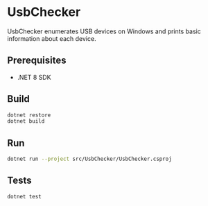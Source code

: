 # UsbChecker

UsbChecker enumerates USB devices on Windows and prints basic information about each device.

## Prerequisites

- .NET 8 SDK

## Build

```bash
dotnet restore
dotnet build
```

## Run

```bash
dotnet run --project src/UsbChecker/UsbChecker.csproj
```

## Tests

```bash
dotnet test
```
